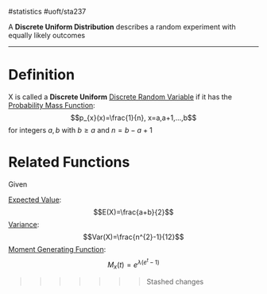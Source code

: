 #statistics #uoft/sta237 

A **Discrete Uniform Distribution** describes a random experiment with equally likely outcomes 

---
# Definition
X is called a **Discrete Uniform** [Discrete Random Variable](Discrete%20Random%20Variable.md) if it has the [Probability Mass Function](Probability%20Mass%20Function.md): $$p_{x}(x)=\frac{1}{n}, x=a,a+1,...,b$$ for integers $a,b$ with $b \geq a$ and $n=b-a+1$

# Related Functions
Given 

[Expected Value](Expected%20Value.md): $$E(X)=\frac{a+b}{2}$$
[Variance](Variance.md): $$Var(X)=\frac{n^{2}-1}{12}$$
[Moment Generating Function](Moment%20Generating%20Function.md): $$M_{x}(t)=e^{\lambda (e^{t}-1)}$$
>>>>>>> Stashed changes
